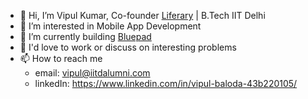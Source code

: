 - 👋 Hi, I’m Vipul Kumar, Co-founder [Liferary](https://liferary.in) | B.Tech IIT Delhi
- 👀 I’m interested in Mobile App Development
- 🌱 I’m currently building [Bluepad](https://www.bluepad.in/)
- 💞️ I'd love to work or discuss on interesting problems
- 📫 How to reach me
    - email: vipul@iitdalumni.com
    - linkedIn: https://www.linkedin.com/in/vipul-baloda-43b220105/

<!---
vkbaloda/vkbaloda is a ✨ special ✨ repository because its `README.md` (this file) appears on your GitHub profile.
You can click the Preview link to take a look at your changes.
--->
